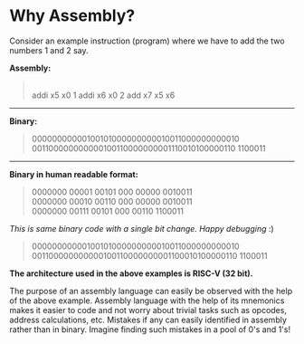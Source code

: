 # Why Assembly?

Consider an example instruction (program) where we have to add the two numbers 1 and 2 say.

**Assembly:**
>   \
    addi x5 x0 1
    addi x6 x0 2
    add x7 x5 x6
---
**Binary:**
>00000000000100101000000000010011000000000010 001100000000000100110000000001110010100000110 1100011
 ---
**Binary in human readable format:**
> 0000000 00001 00101 000 00000 0010011    
  0000000 00010 00110 000 00000 0010011      
  0000000 00111 00101 000 00110 1100011

*This is same binary code with a single bit change. Happy debugging* :)
>00000000000100101000000000010011000000000010 001100000000000100110000000001100010100000110 1100011

**The architecture used in the above examples is RISC-V (32 bit).**

The purpose of an assembly language can easily be observed with the help of the above example. Assembly language with the help of its mnemonics makes it easier to code and not worry about trivial tasks such as opcodes, address calculations, etc. Mistakes if any can easily identified in assembly
rather than in binary. Imagine finding such mistakes in a pool of 0's and 1's!
